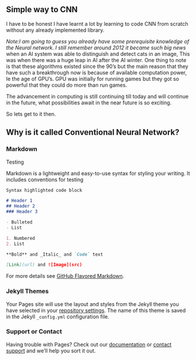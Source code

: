 ## Simple way to CNN

I have to be honest I have learnt a lot by learning to code CNN from scratch without any already implemented library. 

_Note:I am going to guess you already have some prerequisite knowledge of the Neural network. I still remember around 2012 it became such big news_ when an AI system was able to distinguish and detect cats in an image, This was when there was a huge leap in AI after the AI winter. One thing to note is that these algorithms existed since the 90’s but the main reason that they have such a breakthrough now is because of available computation power, Ie the age of GPU’s. GPU was initially for running games but they got so powerful that they could do more than run games. 

The advancement in computing is still continuing till today and will continue in the future, what possibilities await in the near future is so exciting.

So lets get to it then. 
## Why is it called Conventional Neural Network?


### Markdown
Testing

Markdown is a lightweight and easy-to-use syntax for styling your writing. It includes conventions for testing

```markdown
Syntax highlighted code block

# Header 1
## Header 2
### Header 3

- Bulleted
- List

1. Numbered
2. List

**Bold** and _Italic_ and `Code` text

[Link](url) and ![Image](src)
```

For more details see [GitHub Flavored Markdown](https://guides.github.com/features/mastering-markdown/).

### Jekyll Themes

Your Pages site will use the layout and styles from the Jekyll theme you have selected in your [repository settings](https://github.com/rainbowhash/CNN-implemenation/settings). The name of this theme is saved in the Jekyll `_config.yml` configuration file.

### Support or Contact

Having trouble with Pages? Check out our [documentation](https://docs.github.com/categories/github-pages-basics/) or [contact support](https://support.github.com/contact) and we’ll help you sort it out.
